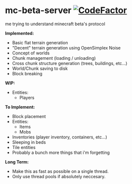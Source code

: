 # mc-beta-server [![CodeFactor](https://www.codefactor.io/repository/github/tgpholly/mc-beta-server/badge/typescript)](https://www.codefactor.io/repository/github/tgpholly/mc-beta-server/overview/typescript)
me trying to understand minecraft beta's protocol

**Implemented:**
 - Basic flat terrain generation
 - "Decent" terrain generation using OpenSimplex Noise
 - Concept of worlds
 - Chunk management (loading / unloading)
 - Cross chunk structure generation (trees, buildings, etc...)
 - World/Chunk saving to disk
 - Block breaking

**WIP:**
 - Entities:
   - Players

**To Implement:**
 - Block placement
 - Entities:
   - Items
   - Mobs
 - Inventories (player inventory, containers, etc...)
 - Sleeping in beds
 - Tile entities
 - Probably a bunch more things that i'm forgetting
 
**Long Term:**
 - Make this as fast as possible on a single thread.
 - Only use thread pools if absolutely neccesary.
